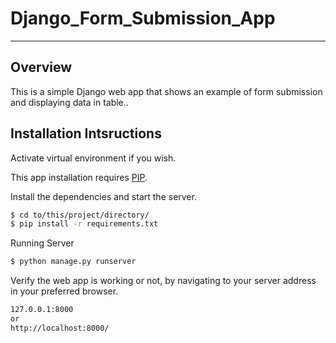 # Django_Form_Submission_App

---

## Overview

This is a simple Django web app that shows an example of form submission and displaying data in table..

## Installation Intsructions

Activate virtual environment if you wish.

This app installation requires [PIP](https://pip.pypa.io/en/stable/).

Install the dependencies and start the server.

```sh
$ cd to/this/project/directory/
$ pip install -r requirements.txt
```

Running Server

```sh
$ python manage.py runserver
```

Verify the web app is working or not,  by navigating to your server address in your preferred browser.

```sh
127.0.0.1:8000
or
http://localhost:8000/
```